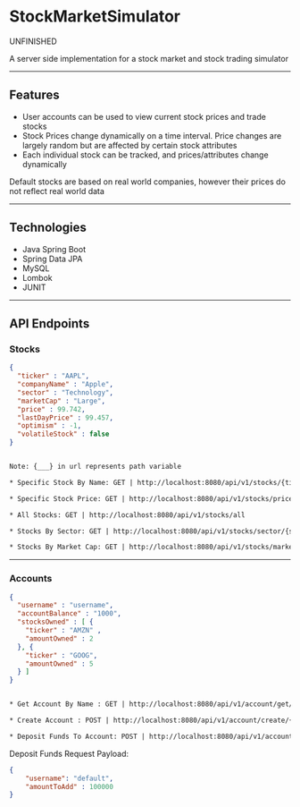 # StockMarketSimulator

UNFINISHED

A server side implementation for a stock market and stock trading simulator

---

## Features
* User accounts can be used to view current stock prices and trade stocks
* Stock Prices change dynamically on a time interval. Price changes are largely random but are affected by certain stock attributes
* Each individual stock can be tracked, and prices/attributes change dynamically

Default stocks are based on real world companies, however their prices do not reflect real world data

---

## Technologies
* Java Spring Boot
* Spring Data JPA
* MySQL
* Lombok
* JUNIT

---

## API Endpoints

### Stocks

```JSON
{
  "ticker" : "AAPL",
  "companyName" : "Apple",
  "sector" : "Technology",
  "marketCap" : "Large",
  "price" : 99.742,
  "lastDayPrice" : 99.457,
  "optimism" : -1,
  "volatileStock" : false
}
```

```diff

Note: {___} in url represents path variable

* Specific Stock By Name: GET | http://localhost:8080/api/v1/stocks/{ticker}

* Specific Stock Price: GET | http://localhost:8080/api/v1/stocks/price/{ticker}

* All Stocks: GET | http://localhost:8080/api/v1/stocks/all

* Stocks By Sector: GET | http://localhost:8080/api/v1/stocks/sector/{sector}

* Stocks By Market Cap: GET | http://localhost:8080/api/v1/stocks/marketCap/{marketCap}

```

---

### Accounts

```JSON
{
  "username" : "username",
  "accountBalance" : "1000",
  "stocksOwned" : [ {
    "ticker" : "AMZN" ,
    "amountOwned" : 2
  }, {
    "ticker" : "GOOG",
    "amountOwned" : 5
  } ]
}
```

```diff

* Get Account By Name : GET | http://localhost:8080/api/v1/account/get/{username}

* Create Account : POST | http://localhost:8080/api/v1/account/create/{username}

* Deposit Funds To Account: POST | http://localhost:8080/api/v1/account/deposit

```

Deposit Funds Request Payload:

```JSON
{
    "username": "default",
    "amountToAdd" : 100000
}
```
